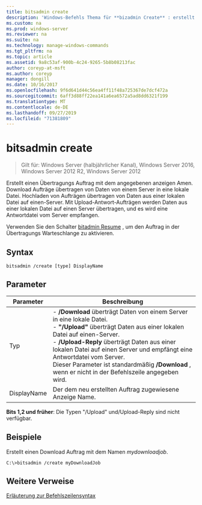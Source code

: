 ```yaml
---
title: bitsadmin create
description: 'Windows-Befehls Thema für **bizadmin Create** : erstellt einen Übertragungs Auftrag mit dem angegebenen anzeigen Amen.'
ms.custom: na
ms.prod: windows-server
ms.reviewer: na
ms.suite: na
ms.technology: manage-windows-commands
ms.tgt_pltfrm: na
ms.topic: article
ms.assetid: 9a8c53af-900b-4c24-9265-5b8b08213fac
author: coreyp-at-msft
ms.author: coreyp
manager: dongill
ms.date: 10/16/2017
ms.openlocfilehash: 9f6d641d44c56ea4ff11f48a725367de7dcf472a
ms.sourcegitcommit: 6aff3d88ff22ea141a6ea6572a5ad8dd6321f199
ms.translationtype: MT
ms.contentlocale: de-DE
ms.lasthandoff: 09/27/2019
ms.locfileid: "71381809"
---
```

# <a name="bitsadmin-create"></a>bitsadmin create

>Gilt für: Windows Server (halbjährlicher Kanal), Windows Server 2016, Windows Server 2012 R2, Windows Server 2012

Erstellt einen Übertragungs Auftrag mit dem angegebenen anzeigen Amen. Download Aufträge übertragen von Daten von einem Server in eine lokale Datei. Hochladen von Aufträgen übertragen von Daten aus einer lokalen Datei auf einen-Server. Mit Upload-Antwort-Aufträgen werden Daten aus einer lokalen Datei auf einen Server übertragen, und es wird eine Antwortdatei vom Server empfangen.

Verwenden Sie den Schalter [bitadmin Resume](bitsadmin-resume.md) , um den Auftrag in der Übertragungs Warteschlange zu aktivieren.

## <a name="syntax"></a>Syntax

```
bitsadmin /create [type] DisplayName
```

## <a name="parameters"></a>Parameter

|Parameter|Beschreibung|
|-------|--------|
|Typ|-    **/Download** überträgt Daten von einem Server in eine lokale Datei.<br />-    **"/Upload"** überträgt Daten aus einer lokalen Datei auf einen-Server.<br />-    **/Upload-Reply** überträgt Daten aus einer lokalen Datei auf einen Server und empfängt eine Antwortdatei vom Server.<br />Dieser Parameter ist standardmäßig **/Download** , wenn er nicht in der Befehlszeile angegeben wird.|
|DisplayName|Der dem neu erstellten Auftrag zugewiesene Anzeige Name.|

**Bits 1,2 und früher**: Die Typen "/Upload" und/Upload-Reply sind nicht verfügbar.

## <a name="BKMK_examples"></a>Beispiele

Erstellt einen Download Auftrag mit dem Namen *mydownloadjob*.

```
C:\>bitsadmin /create myDownloadJob
```

## <a name="additional-references"></a>Weitere Verweise

[Erläuterung zur Befehlszeilensyntax](command-line-syntax-key.md)
